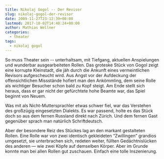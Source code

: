 ```yaml
---
title: Nikolaj Gogol -- Der Revisor
slug: nikolaj-gogol-der-revisor
date: 2009-11-27T23:12:39+00:00
lastmod: 2017-10-02T14:48:24+00:00
author: Mathias Wellner
categories:
  - theater
tags:
  - nikolaj gogol
---
```

So muss Theater sein -- unterhaltsam, mit Tiefgang, aktuellen Anspielungen und wunderbar ausgearbeiteten Rollen. Das groteske Stück von Gogol zeigt eine korrupte Kleinstadt, die jäh durch die Ankunft eines vermeintlichen Revisors aufgescheucht wird. Aus Angst vor der Aufdeckung der offensichtlichen Missstände hofiert man den Ankömmling, dem seine Rolle als wichtiger Besucher schon bald zu Kopf steigt. Am Ende stellt sich heraus, dass er gar nicht der gefürchtete hohe Beamte war, das Spiel beginnt von Neuem. 
<!--more-->

Was mit als Nicht-Muttersprachler etwas schwer fiel, war das Verstehen des großzügig eingesetzten Dialekts. Es war passend, holte es das Stück doch so aus dem fernen Russland direkt nach Zürich. Und dem fernen Gast gegenüber sprach man natürlich Schriftdeutsch. 

Aber der besondere Reiz des Stückes lag an den markant gestalteten Rollen. Eine Rolle war von zwei identisch gekleideten &#8220;Zwillingen&#8221; grandios umgesetzt, sie unterbrachen sich, redeten weiter, füllten Gedächtnislücken des anderen &#8212; wie zwei Köpfe auf demselben Körper. Aber im Grunde konnte man bei allen Rollen gut zuschauen. Einfach eine tolle Inszenierung.